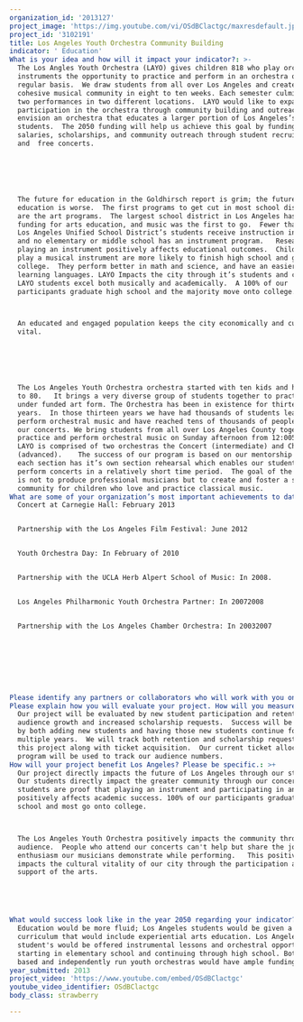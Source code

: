 ```yaml
---
organization_id: '2013127'
project_image: 'https://img.youtube.com/vi/OSdBClactgc/maxresdefault.jpg'
project_id: '3102191'
title: Los Angeles Youth Orchestra Community Building
indicator: ' Education'
What is your idea and how will it impact your indicator?: >-
  The Los Angles Youth Orchestra (LAYO) gives children 818 who play orchestral
  instruments the opportunity to practice and perform in an orchestra on a
  regular basis.  We draw students from all over Los Angeles and create a
  cohesive musical community in eight to ten weeks. Each semester culminates in
  two performances in two different locations.  LAYO would like to expand
  participation in the orchestra through community building and outreach.  We
  envision an orchestra that educates a larger portion of Los Angeles’s
  students.  The 2050 funding will help us achieve this goal by funding teacher
  salaries, scholarships, and community outreach through student recruitment
  and  free concerts.  






  The future for education in the Goldhirsch report is grim; the future of arts
  education is worse.  The first programs to get cut in most school districts
  are the art programs.  The largest school district in Los Angeles has gutted
  funding for arts education, and music was the first to go.  Fewer than 10% of
  Los Angeles Unified School District’s students receive instruction in the arts
  and no elementary or middle school has an instrument program.   Research shows
  playing an instrument positively affects educational outcomes.  Children who
  play a musical instrument are more likely to finish high school and go on to
  college.  They perform better in math and science, and have an easier time
  learning languages. LAYO Impacts the city through it’s students and concerts. 
  LAYO students excel both musically and academically.  A 100% of our
  participants graduate high school and the majority move onto college.



  An educated and engaged population keeps the city economically and culturally
  vital. 






  The Los Angeles Youth Orchestra orchestra started with ten kids and has grown
  to 80.   It brings a very diverse group of students together to practice an
  under funded art form. The Orchestra has been in existence for thirteen
  years.  In those thirteen years we have had thousands of students learn and
  perform orchestral music and have reached tens of thousands of people through
  our concerts. We bring students from all over Los Angeles County together to
  practice and perform orchestral music on Sunday afternoon from 12:005:00 pm. 
  LAYO is comprised of two orchestras the Concert (intermediate) and Chamber
  (advanced).    The success of our program is based on our mentorship model,
  each section has it’s own section rehearsal which enables our students to
  perform concerts in a relatively short time period.  The goal of the orchestra
  is not to produce professional musicians but to create and foster a supportive
  community for children who love and practice classical music.
What are some of your organization’s most important achievements to date?: |+
  Concert at Carnegie Hall: February 2013


  Partnership with the Los Angeles Film Festival: June 2012


  Youth Orchestra Day: In February of 2010


  Partnership with the UCLA Herb Alpert School of Music: In 2008.


  Los Angeles Philharmonic Youth Orchestra Partner: In 20072008


  Partnership with the Los Angeles Chamber Orchestra: In 20032007








Please identify any partners or collaborators who will work with you on this project.: 'The Los Angeles County Arts Commission, Audiomachine .'
Please explain how you will evaluate your project. How will you measure success?: >-
  Our project will be evaluated by new student participation and retention,
  audience growth and increased scholarship requests.  Success will be measured
  by both adding new students and having those new students continue for
  multiple years.  We will track both retention and scholarship requests from
  this project along with ticket acquisition.  Our current ticket allocation
  program will be used to track our audience numbers.
How will your project benefit Los Angeles? Please be specific.: >+
  Our project directly impacts the future of Los Angeles through our students.
  Our students directly impact the greater community through our concerts.  LAYO
  students are proof that playing an instrument and participating in an ensemble
  positively affects academic success. 100% of our participants graduate high
  school and most go onto college. 



  The Los Angeles Youth Orchestra positively impacts the community through our
  audience.  People who attend our concerts can't help but share the joy and
  enthusiasm our musicians demonstrate while performing.   This positively
  impacts the cultural vitality of our city through the participation and
  support of the arts. 





What would success look like in the year 2050 regarding your indicator?: >-
  Education would be more fluid; Los Angeles students would be given a rich
  curriculum that would include experiential arts education. Los Angeles
  student's would be offered instrumental lessons and orchestral opportunities
  starting in elementary school and continuing through high school. Both school
  based and independently run youth orchestras would have ample funding.
year_submitted: 2013
project_video: 'https://www.youtube.com/embed/OSdBClactgc'
youtube_video_identifier: OSdBClactgc
body_class: strawberry

---
```

